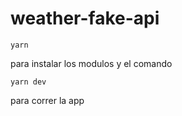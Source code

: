 # weather-fake-api

```
yarn
``` 
para instalar los modulos y el comando 

```
yarn dev
```

para correr la app
